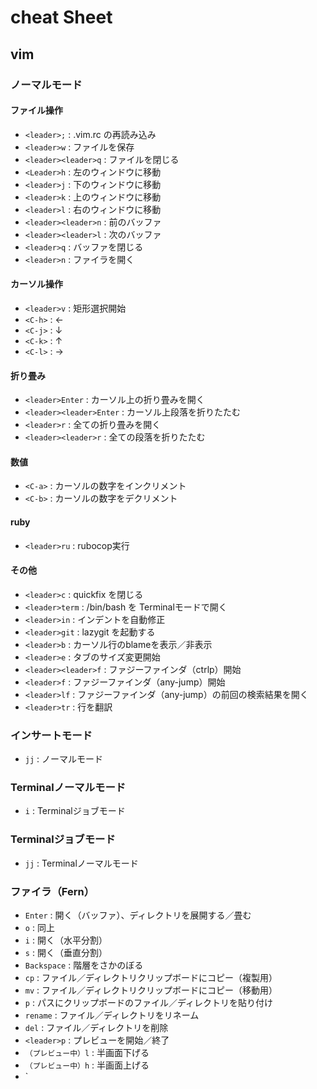 # cheat Sheet

## vim

### ノーマルモード

#### ファイル操作
- `<leader>;`         : .vim.rc の再読み込み
- `<leader>w`         : ファイルを保存
- `<leader><leader>q` : ファイルを閉じる
- `<Leader>h`         : 左のウィンドウに移動
- `<leader>j`         : 下のウィンドウに移動
- `<leader>k`         : 上のウィンドウに移動
- `<leader>l`         : 右のウィンドウに移動
- `<leader><leader>n` : 前のバッファ
- `<leader><leader>l` : 次のバッファ
- `<leader>q`         : バッファを閉じる
- `<leader>n`         : ファイラを開く

#### カーソル操作
- `<leader>v` : 矩形選択開始
- `<C-h>`     : ←
- `<C-j>`     : ↓
- `<C-k>`     : ↑
- `<C-l>`     : →

#### 折り畳み
- `<leader>Enter`         : カーソル上の折り畳みを開く
- `<leader><leader>Enter` : カーソル上段落を折りたたむ
- `<leader>r`             : 全ての折り畳みを開く
- `<leader><leader>r`     : 全ての段落を折りたたむ

#### 数値
- `<C-a>` : カーソルの数字をインクリメント
- `<C-b>` : カーソルの数字をデクリメント

#### ruby
- `<leader>ru` : rubocop実行

#### その他
- `<leader>c`    : quickfix を閉じる
- `<leader>term` : /bin/bash を Terminalモードで開く
- `<leader>in`   : インデントを自動修正
- `<leader>git`  : lazygit を起動する
- `<leader>b`    : カーソル行のblameを表示／非表示
- `<leader>e`    : タブのサイズ変更開始
- `<leader><leader>f` : ファジーファインダ（ctrlp）開始
- `<leader>f`       : ファジーファインダ（any-jump）開始
- `<leader>lf`       : ファジーファインダ（any-jump）の前回の検索結果を開く
- `<leader>tr`       : 行を翻訳

### インサートモード
- `jj` : ノーマルモード

### Terminalノーマルモード
- `i` : Terminalジョブモード

### Terminalジョブモード
- `jj` : Terminalノーマルモード

### ファイラ（Fern）
- `Enter`     : 開く（バッファ）、ディレクトリを展開する／畳む
- `o`         : 同上
- `i`         : 開く（水平分割）
- `s`         : 開く（垂直分割）
- `Backspace` : 階層をさかのぼる
- `cp`        : ファイル／ディレクトリクリップボードにコピー（複製用）
- `mv`        : ファイル／ディレクトリクリップボードにコピー（移動用）
- `p`        : パスにクリップボードのファイル／ディレクトリを貼り付け
- `rename`    : ファイル／ディレクトリをリネーム
- `del`       : ファイル／ディレクトリを削除
- `<leader>p`      : プレビューを開始／終了
- `（プレビュー中）l` : 半画面下げる
- `（プレビュー中）h` : 半画面上げる
- `

